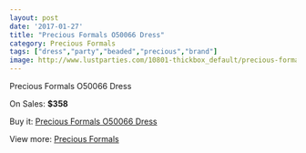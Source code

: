 ```yaml
---
layout: post
date: '2017-01-27'
title: "Precious Formals O50066 Dress"
category: Precious Formals
tags: ["dress","party","beaded","precious","brand"]
image: http://www.lustparties.com/10801-thickbox_default/precious-formals-o50066-dress.jpg
---
```

Precious Formals O50066 Dress

On Sales: **$358**
<a href="https://www.lustparties.com/en/precious-formals/3725-precious-formals-o50066-dress.html"><amp-img layout="responsive" width="600" height="600" src="//www.lustparties.com/10801-thickbox_default/precious-formals-o50066-dress.jpg" alt="Precious Formals O50066 Dress 0" /></a>

Buy it: [Precious Formals O50066 Dress](https://www.lustparties.com/en/precious-formals/3725-precious-formals-o50066-dress.html "Precious Formals O50066 Dress")

View more: [Precious Formals](https://www.lustparties.com/en/18-precious-formals "Precious Formals")